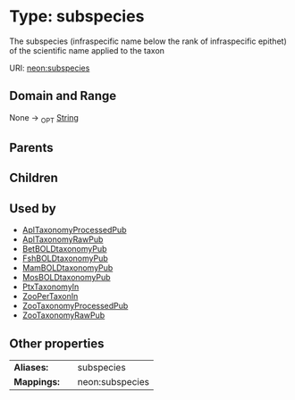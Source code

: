 
# Type: subspecies


The subspecies (infraspecific name below the rank of infraspecific epithet) of the scientific name applied to the taxon

URI: [neon:subspecies](https://data.neonscience.org/subspecies)


## Domain and Range

None ->  <sub>OPT</sub> [String](types/String.md)

## Parents


## Children


## Used by

 * [AplTaxonomyProcessedPub](AplTaxonomyProcessedPub.md)
 * [AplTaxonomyRawPub](AplTaxonomyRawPub.md)
 * [BetBOLDtaxonomyPub](BetBOLDtaxonomyPub.md)
 * [FshBOLDtaxonomyPub](FshBOLDtaxonomyPub.md)
 * [MamBOLDtaxonomyPub](MamBOLDtaxonomyPub.md)
 * [MosBOLDtaxonomyPub](MosBOLDtaxonomyPub.md)
 * [PtxTaxonomyIn](PtxTaxonomyIn.md)
 * [ZooPerTaxonIn](ZooPerTaxonIn.md)
 * [ZooTaxonomyProcessedPub](ZooTaxonomyProcessedPub.md)
 * [ZooTaxonomyRawPub](ZooTaxonomyRawPub.md)

## Other properties

|  |  |  |
| --- | --- | --- |
| **Aliases:** | | subspecies |
| **Mappings:** | | neon:subspecies |


